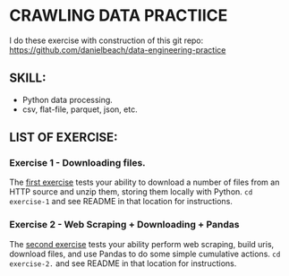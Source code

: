 # CRAWLING DATA PRACTIICE
I do these exercise with construction of this git repo:
https://github.com/danielbeach/data-engineering-practice

## SKILL:
* Python data processing.
* csv, flat-file, parquet, json, etc.

## LIST OF EXERCISE:

### Exercise 1 - Downloading files.
The [first exercise](data-engineering-practice/exercise-1) tests your ability to download a number of files from an HTTP source and unzip them,
storing them locally with Python. `cd exercise-1` and see README in that location for instructions.

### Exercise 2 - Web Scraping + Downloading + Pandas

The [second exercise](data-engineering-practice/exercise-2) tests your ability perform web scraping, build uris, download files, and use Pandas to do some simple cumulative actions. 
`cd exercise-2.` and see README in that location for instructions.
